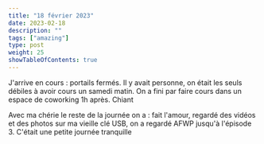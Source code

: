 ```yaml
---
title: "18 février 2023"
date: 2023-02-18
description: ""
tags: ["amazing"]
type: post
weight: 25
showTableOfContents: true
---
```


J'arrive en cours : portails fermés. Il y avait personne, on était les seuls débiles à avoir cours un samedi matin. On a fini par faire cours dans un espace de coworking 1h après. Chiant

Avec ma chérie le reste de la journée on a : fait l'amour, regardé des vidéos et des photos sur ma vieille clé USB, on a regardé AFWP jusqu'à l'épisode 3. C'était une petite journée tranquille